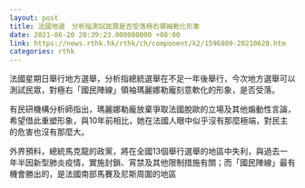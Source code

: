 ```yaml
---
layout: post
title: 法國地選　分析指測試民眾是否受落極右領袖軟化形象
date: 2021-06-20 20:39:23.000000000 +08:00
link: https://news.rthk.hk/rthk/ch/component/k2/1596809-20210620.htm
categories: rthk
---
```


法國星期日舉行地方選舉，分析指總統選舉在不足一年後舉行，今次地方選舉可以測試民眾，對極右「國民陣線」領袖瑪麗娜勒龐刻意軟化的形象，是否受落。

有民研機構分析師指出，瑪麗娜勒龐放棄爭取法國脫歐的立場及其他煽動性言論，希望借此重塑形象，與10年前相比，她在法國人眼中似乎沒有那麼極端，對民主的危害也沒有那麼大。

外界預料，總統馬克龍的政黨，將在全國13個舉行選舉的地區中失利，與過去一年半因新型肺炎疫情，實施封鎖、宵禁及其他限制措施有關；而「國民陣線」最有機會勝出的，是法國南部馬賽及尼斯周圍的地區

